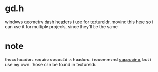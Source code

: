 # gd.h
windows geometry dash headers i use for textureldr. moving this here so i can use it for multiple projects, since they'll be the same

# note
these headers require cocos2d-x headers. i recommend [cappucino](https://github.com/andrenih/cappuccinoSDK/), but i use my own. those can be found in textureldr.
